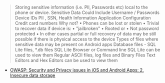 > Storing sensitive information (i.e. PII, Passwords etc) local to the phone or device. 
> Sensitive Data Could Include
> Username / Passwords
> Device IDs
> PII , SSN, Health Information
> Application Configuration
> Credit card numbers
> Why not? 
> • Phones can be lost or stolen 
> • Trivial to recover data if device is: 
> • "jailbroken" 
> • Rooted or 
> • Not password protected 
> • In other cases partial or full recovery of data may be still possible if there is physical access to the device
> Types of files where sensitive data may be present on Android apps
> Database files - SQL Lite files, *.db files
> SQL Lite Browser or Command line SQL Lite can be used to view them
> Regular ASCII files, log files and Binary Files
> Text Editors and Hex Editors can be used to view them

* [OWASP: Security and Privacy issues in iOS and Android Apps: 2. Insecure data storage](https://www.owasp.org/images/5/5e/Mobile_Security_-_Android_and_iOS_-_OWASP_NY_-_Final.pdf)
